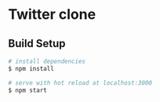 # Twitter clone


## Build Setup

```bash
# install dependencies
$ npm install

# serve with hot reload at localhost:3000
$ npm start

